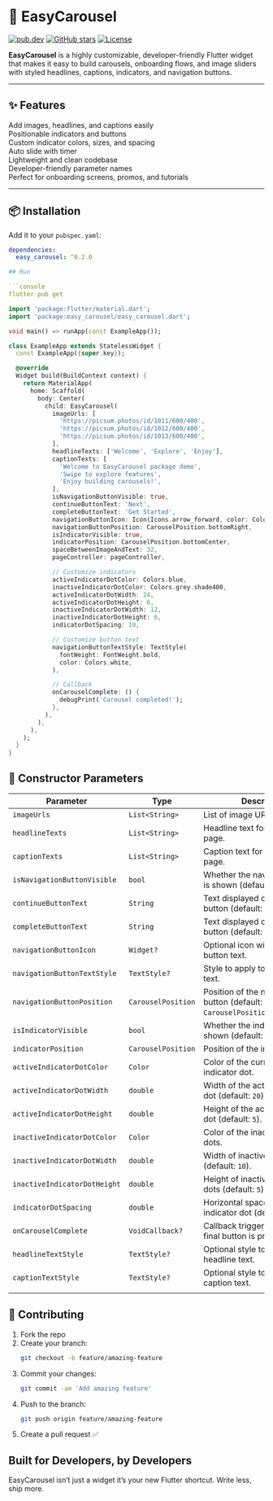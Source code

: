 # 📸 EasyCarousel

[![pub.dev](https://img.shields.io/pub/v/easy_carousel?color=blue)](https://pub.dev/packages/easy_carousel)
[![GitHub stars](https://img.shields.io/github/stars/your-username/easy_carousel?style=social)](https://github.com/OkoroaforKelechiDivine/easy_carousel)
[![License](https://img.shields.io/badge/license-MIT-green)](LICENSE)

**EasyCarousel** is a highly customizable, developer-friendly Flutter widget that makes it easy to build carousels, onboarding flows, and image sliders with styled headlines, captions, indicators, and navigation buttons.

---

## ✨ Features
 Add images, headlines, and captions easily  
 Positionable indicators and buttons  
 Custom indicator colors, sizes, and spacing  
 Auto slide with timer  
 Lightweight and clean codebase  
 Developer-friendly parameter names  
 Perfect for onboarding screens, promos, and tutorials

---

## 📦 Installation

Add it to your `pubspec.yaml`:

```yaml
dependencies:
  easy_carousel: ^0.2.0

## Run

```console
flutter pub get

```


```dart
import 'package:flutter/material.dart';
import 'package:easy_carousel/easy_carousel.dart';

void main() => runApp(const ExampleApp());

class ExampleApp extends StatelessWidget {
  const ExampleApp({super.key});

  @override
  Widget build(BuildContext context) {
    return MaterialApp(
      home: Scaffold(
        body: Center(
          child: EasyCarousel(
            imageUrls: [
              'https://picsum.photos/id/1011/600/400',
              'https://picsum.photos/id/1012/600/400',
              'https://picsum.photos/id/1013/600/400',
            ],
            headlineTexts: ['Welcome', 'Explore', 'Enjoy'],
            captionTexts: [
              'Welcome to EasyCarousel package demo',
              'Swipe to explore features',
              'Enjoy building carousels!',
            ],
            isNavigationButtonVisible: true,
            continueButtonText: 'Next',
            completeButtonText: 'Get Started',
            navigationButtonIcon: Icon(Icons.arrow_forward, color: Colors.white),
            navigationButtonPosition: CarouselPosition.bottomRight,
            isIndicatorVisible: true,
            indicatorPosition: CarouselPosition.bottomCenter,
            spaceBetweenImageAndText: 32,
            pageController: pageController,

            // Customize indicators
            activeIndicatorDotColor: Colors.blue,
            inactiveIndicatorDotColor: Colors.grey.shade400,
            activeIndicatorDotWidth: 24,
            activeIndicatorDotHeight: 6,
            inactiveIndicatorDotWidth: 12,
            inactiveIndicatorDotHeight: 6,
            indicatorDotSpacing: 10,

            // Customize button text
            navigationButtonTextStyle: TextStyle(
              fontWeight: FontWeight.bold,
              color: Colors.white,
            ),

            // Callback
            onCarouselComplete: () {
              debugPrint('Carousel completed!');
            },
          ),
        ),
      ),
    );
  }
}
```

## 🔧 Constructor Parameters

| Parameter                     | Type              | Description                                                                 |
|------------------------------|-------------------|-----------------------------------------------------------------------------|
| `imageUrls`                  | `List<String>`    | List of image URLs to display.                                              |
| `headlineTexts`              | `List<String>`    | Headline text for each carousel page.                                       |
| `captionTexts`               | `List<String>`    | Caption text for each carousel page.                                        |
| `isNavigationButtonVisible`  | `bool`            | Whether the navigation button is shown (default: `true`).                   |
| `continueButtonText`         | `String`          | Text displayed on the "next" button (default: `'Continue'`).                |
| `completeButtonText`         | `String`          | Text displayed on the "finish" button (default: `'Complete'`).             |
| `navigationButtonIcon`       | `Widget?`         | Optional icon widget beside the button text.                                |
| `navigationButtonTextStyle`  | `TextStyle?`      | Style to apply to the button text.                                          |
| `navigationButtonPosition`   | `CarouselPosition`| Position of the navigation button (default: `CarouselPosition.bottomRight`).|
| `isIndicatorVisible`         | `bool`            | Whether the indicator dots are shown (default: `true`).                     |
| `indicatorPosition`          | `CarouselPosition`| Position of the indicator dots.                                             |
| `activeIndicatorDotColor`    | `Color`           | Color of the currently active indicator dot.                                |
| `activeIndicatorDotWidth`    | `double`          | Width of the active indicator dot (default: `20`).                          |
| `activeIndicatorDotHeight`   | `double`          | Height of the active indicator dot (default: `5`).                          |
| `inactiveIndicatorDotColor`  | `Color`           | Color of the inactive indicator dots.                                       |
| `inactiveIndicatorDotWidth`  | `double`          | Width of inactive indicator dots (default: `10`).                           |
| `inactiveIndicatorDotHeight` | `double`          | Height of inactive indicator dots (default: `5`).                           |
| `indicatorDotSpacing`        | `double`          | Horizontal space between each indicator dot (default: `8`).                 |
| `onCarouselComplete`         | `VoidCallback?`   | Callback triggered when the final button is pressed.                        |
| `headlineTextStyle`          | `TextStyle?`      | Optional style to override the headline text.                               |
| `captionTextStyle`           | `TextStyle?`      | Optional style to override the caption text.         
                       |

## 🤝 Contributing

1. Fork the repo  
2. Create your branch:  
   ```bash
   git checkout -b feature/amazing-feature

3. Commit your changes:
    ``` bash
    git commit -am 'Add amazing feature'
4. Push to the branch:
    ``` bash
    git push origin feature/amazing-feature
5. Create a pull request ✅


## Built for Developers, by Developers
EasyCarousel isn’t just a widget it’s your new Flutter shortcut. Write less, ship more.

